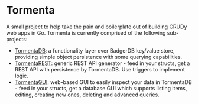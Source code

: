# Tormenta

A small project to help take the pain and boilerplate out of building CRUDy web apps in Go.  Tormenta is currently comprised of the following sub-projects:

- [TormentaDB](https://github.com/jpincas/tormenta/tree/master/tormentadb): a functionality layer over BadgerDB key/value store, providing simple object persistence with some querying capabilities.
- [TormentaREST](https://github.com/jpincas/tormenta/tree/master/tormentarest): generic REST API generator - feed in your structs, get a REST API with persistence by TormentaDB. Use triggers to implement logic.
- [TormentaGUI](https://github.com/jpincas/tormenta/tree/master/tormentagui): web-based GUI to easily inspect your data in TormentaDB - feed in your structs, get a database GUI which supports listing items, editing, creating new ones, deleting and advanced queries.